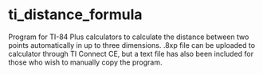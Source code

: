# ti_distance_formula
Program for TI-84 Plus calculators to calculate the distance between two points automatically in up to three dimensions.
.8xp file can be uploaded to calculator through TI Connect CE, but a text file has also been included for those who wish to manually copy the program.
